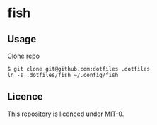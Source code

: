 # fish

## Usage

Clone repo
```
$ git clone git@github.com:dotfiles .dotfiles
ln -s .dotfiles/fish ~/.config/fish
```

## Licence
This repository is licenced under [MIT-0](https://github.com/aws/mit-0).


